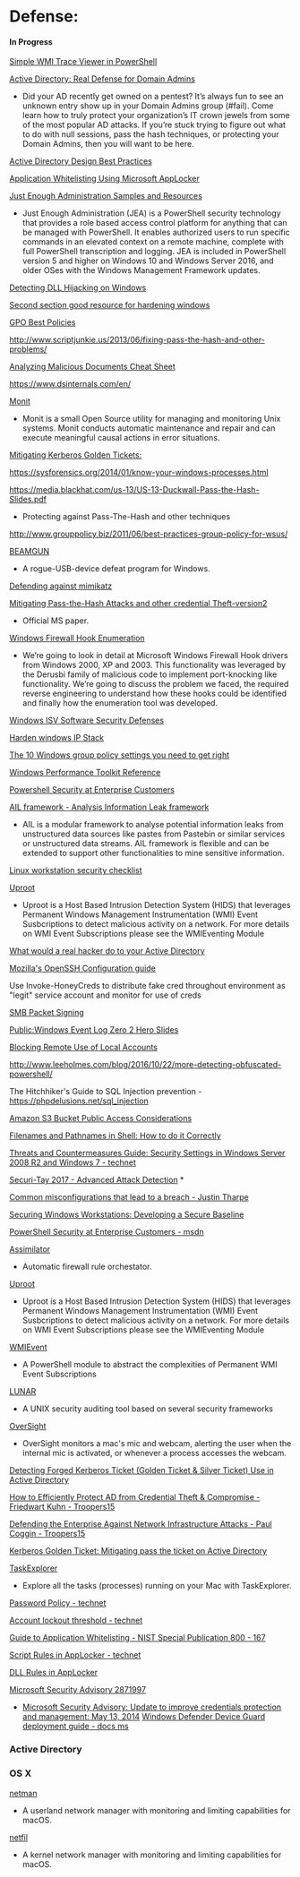 

# Defense:



#### In Progress

[Simple WMI Trace Viewer in PowerShell](https://chentiangemalc.wordpress.com/2017/03/24/simple-wmi-trace-viewer-in-powershell/)

[Active Directory: Real Defense for Domain Admins](https://www.irongeek.com/i.php?page=videos/derbycon4/t213-active-directory-real-defense-for-domain-admins-jason-lang)
* Did your AD recently get owned on a pentest? It’s always fun to see an unknown entry show up in your Domain Admins group (#fail). Come learn how to truly protect your organization’s IT crown jewels from some of the most popular AD attacks. If you’re stuck trying to figure out what to do with null sessions, pass the hash techniques, or protecting your Domain Admins, then you will want to be here.

[Active Directory Design Best Practices](https://krva.blogspot.com/2008/04/ad-design-best-practices.html)

[Application Whitelisting Using Microsoft AppLocker](https://www.iad.gov/iad/library/ia-guidance/tech-briefs/application-whitelisting-using-microsoft-applocker.cfm)

[Just Enough Administration Samples and Resources](https://github.com/PowerShell/JEA)
* Just Enough Administration (JEA) is a PowerShell security technology that provides a role based access control platform for anything that can be managed with PowerShell. It enables authorized users to run specific commands in an elevated context on a remote machine, complete with full PowerShell transcription and logging. JEA is included in PowerShell version 5 and higher on Windows 10 and Windows Server 2016, and older OSes with the Windows Management Framework updates.


[Detecting DLL Hijacking
 on Windows](http://digital-forensics.sans.org/blog/2015/03/25/detecting-dll-hijacking-on-windows/)

[Second section good resource for hardening windows](http://labs.bitdefender.com/2014/11/do-your-bit-to-limit-cryptowall/)

[GPO Best Policies](http://www.grouppolicy.biz/best-practices/)

http://www.scriptjunkie.us/2013/06/fixing-pass-the-hash-and-other-problems/


[Analyzing Malicious Documents Cheat Sheet](https://zeltser.com/analyzing-malicious-documents/)

https://www.dsinternals.com/en/

[Monit](https://mmonit.com/monit/)
* Monit is a small Open Source utility for managing and monitoring Unix systems. Monit conducts automatic maintenance and repair and can execute meaningful causal actions in error situations.

[Mitigating Kerberos Golden Tickets:](http://cert.europa.eu/static/WhitePapers/CERT-EU-SWP_14_07_PassTheGolden_Ticket_v1_1.pdf)

https://sysforensics.org/2014/01/know-your-windows-processes.html


https://media.blackhat.com/us-13/US-13-Duckwall-Pass-the-Hash-Slides.pdf
* Protecting against Pass-The-Hash and other techniques


http://www.grouppolicy.biz/2011/06/best-practices-group-policy-for-wsus/


[BEAMGUN](https://github.com/JLospinoso/beamgun)
* A rogue-USB-device defeat program for Windows. 

[Defending against mimikatz](https://jimshaver.net/2016/02/14/defending-against-mimikatz/)


[Mitigating Pass-the-Hash Attacks and other credential Theft-version2](http://download.microsoft.com/download/7/7/A/77ABC5BD-8320-41AF-863C-6ECFB10CB4B9/Mitigating-Pass-the-Hash-Attacks-and-Other-Credential-Theft-Version-2.pdf)
* Official MS paper.

[Windows Firewall Hook Enumeration](https://www.nccgroup.com/en/blog/2015/01/windows-firewall-hook-enumeration/)
* We’re going to look in detail at Microsoft Windows Firewall Hook drivers from Windows 2000, XP and 2003. This functionality was leveraged by the Derusbi family of malicious code to implement port-knocking like functionality. We’re going to discuss the problem we faced, the required reverse engineering to understand how these hooks could be identified and finally how the enumeration tool was developed.

[Windows ISV Software Security Defenses](https://msdn.microsoft.com/en-us/library/bb430720.aspx)

[Harden windows IP Stack](https://www.reddit.com/r/netsec/comments/2sg80a/how_to_harden_windowsiis_ssltls_configuration/)



[The 10 Windows group policy settings you need to get right](http://www.infoworld.com/article/2609578/security/the-10-windows-group-policy-settings-you-need-to-get-right.html?page=2)





[Windows Performance Toolkit Reference](http://msdn.microsoft.com/en-us/library/windows/hardware/hh162945.aspx)

[Powershell Security at Enterprise Customers](https://blogs.msdn.microsoft.com/daviddasneves/2017/05/25/powershell-security-at-enterprise-customers/)


[AIL framework - Analysis Information Leak framework](https://github.com/CIRCL/AIL-framework)
* AIL is a modular framework to analyse potential information leaks from unstructured data sources like pastes from Pastebin or similar services or unstructured data streams. AIL framework is flexible and can be extended to support other functionalities to mine sensitive information.

[Linux workstation security checklist](https://github.com/lfit/itpol/blob/master/linux-workstation-security.md)

[Uproot](https://github.com/Invoke-IR/Uproot)
* Uproot is a Host Based Intrusion Detection System (HIDS) that leverages Permanent Windows Management Instrumentation (WMI) Event Susbcriptions to detect malicious activity on a network. For more details on WMI Event Subscriptions please see the WMIEventing Module


[What would a real hacker do to your Active Directory](https://www.youtube.com/watch?v=DH3v8bO-NCs)


[Mozilla's OpenSSH Configuration guide](https://wiki.mozilla.org/Security/Guidelines/OpenSSH)

Use Invoke-HoneyCreds to distribute fake cred throughout environment as "legit" service account and monitor for use of creds


[SMB Packet Signing](https://technet.microsoft.com/en-us/library/cc180803.aspx)


[Public:Windows Event Log Zero 2 Hero Slides](https://docs.google.com/presentation/d/1dkrldTTlN3La-OjWtkWJBb4hVk6vfsSMBFBERs6R8zA/edit#slide=id.g21acf94f3f_2_27)



[Blocking Remote Use of Local Accounts](https://blogs.technet.microsoft.com/secguide/2014/09/02/blocking-remote-use-of-local-accounts/)


http://www.leeholmes.com/blog/2016/10/22/more-detecting-obfuscated-powershell/


The Hitchhiker's Guide to SQL Injection prevention - https://phpdelusions.net/sql_injection


[Amazon S3 Bucket Public Access Considerations](https://aws.amazon.com/articles/5050)

[Filenames and Pathnames in Shell: How to do it Correctly](https://www.dwheeler.com/essays/filenames-in-shell.html)

[Threats and Countermeasures Guide: Security Settings in Windows Server 2008 R2 and Windows 7 - technet](https://technet.microsoft.com/en-us/library/hh125921.aspx)


[Securi-Tay 2017 - Advanced Attack Detection](https://www.youtube.com/watch?v=ihElrBBJQo8)
* 

[Common misconfigurations that lead to a breach - Justin Tharpe](https://www.youtube.com/watch?v=fI3mycr5cPg)


[Securing Windows Workstations: Developing a Secure Baseline](https://adsecurity.org/?p=3299)

[PowerShell Security at Enterprise Customers - msdn](https://blogs.msdn.microsoft.com/daviddasneves/2017/05/25/powershell-security-at-enterprise-customers/)

[Assimilator](https://github.com/videlanicolas/assimilator)
* Automatic firewall rule orchestator.

[Uproot](https://github.com/Invoke-IR/Uproot)
* Uproot is a Host Based Intrusion Detection System (HIDS) that leverages Permanent Windows Management Instrumentation (WMI) Event Susbcriptions to detect malicious activity on a network. For more details on WMI Event Subscriptions please see the WMIEventing Module

[WMIEvent](https://github.com/Invoke-IR/WMIEvent)
* A PowerShell module to abstract the complexities of Permanent WMI Event Subscriptions


[LUNAR](https://github.com/lateralblast/lunar)
* A UNIX security auditing tool based on several security frameworks


[OverSight](https://objective-see.com/products/oversight.html)
* OverSight monitors a mac's mic and webcam, alerting the user when the internal mic is activated, or whenever a process accesses the webcam. 


[Detecting Forged Kerberos Ticket (Golden Ticket & Silver Ticket) Use in Active Directory](http://adsecurity.org/?p=1515)


[How to Efficiently Protect AD from Credential Theft & Compromise - Friedwart Kuhn - Troopers15](https://www.youtube.com/watch?v=I4mb0UciqlY)

[Defending the Enterprise Against Network Infrastructure Attacks  - Paul Coggin - Troopers15](https://www.youtube.com/watch?v=K0X3RDf5XK8)

[Kerberos Golden Ticket: Mitigating pass the ticket on Active Directory](http://cert.europa.eu/static/WhitePapers/CERT-EU-SWP_14_07_PassTheGolden_Ticket_v1_1.pdf)

[TaskExplorer](https://objective-see.com/products/taskexplorer.html)
* Explore all the tasks (processes) running on your Mac with TaskExplorer. 


[Password Policy - technet](https://technet.microsoft.com/en-us/library/hh994572.aspx)

[Account lockout threshold - technet](https://technet.microsoft.com/en-us/library/hh994574.aspx)

[Guide to Application Whitelisting - NIST Special Publication 800 - 167](http://nvlpubs.nist.gov/nistpubs/SpecialPublications/NIST.SP.800-167.pdf)

[Script Rules in AppLocker - technet](https://technet.microsoft.com/en-us/library/ee460958.aspx)

[DLL Rules in AppLocker](https://technet.microsoft.com/en-us/library/ee460947.aspx)

[Microsoft Security Advisory 2871997](https://technet.microsoft.com/library/security/2871997)
* [Microsoft Security Advisory: Update to improve credentials protection and management: May 13, 2014](https://support.microsoft.com/en-us/help/2871997/microsoft-security-advisory-update-to-improve-credentials-protection-a)
[Windows Defender Device Guard deployment guide - docs ms](https://docs.microsoft.com/en-us/windows/device-security/device-guard/device-guard-deployment-guide)


### Active Directory








### OS X
[netman](https://github.com/iadgov/netman)
* A userland network manager with monitoring and limiting capabilities for macOS.

[netfil](https://github.com/iadgov/netfil)
* A kernel network manager with monitoring and limiting capabilities for macOS.